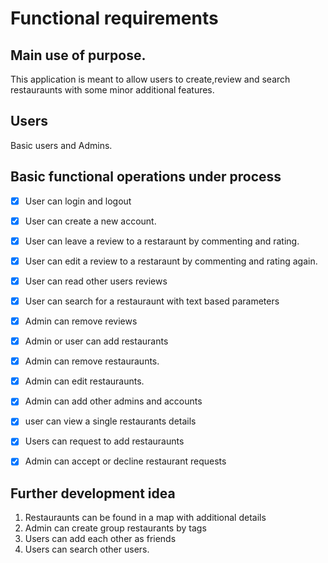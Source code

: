 # Functional requirements

## Main use of purpose.

This application is meant to allow users to create,review and search restauraunts with some minor additional features.

## Users

Basic users and Admins.

##  Basic functional operations under process
  - [x] User can login and logout
  - [x] User can create a new account.
  - [x] User can leave a review to a restaraunt by commenting and rating.
  - [x] User can edit a review to a restaraunt by commenting and rating again.
  - [x] User can read other users reviews
  - [x] User can search for a restauraunt with text based parameters
  - [x] Admin can remove reviews
  - [x] Admin or user can add restaurants
  - [x] Admin can remove restauraunts.
  - [x] Admin can edit restauraunts.
  - [x] Admin can add other admins and accounts
  - [x] user can view a single restaurants details
  - [x] Users can request to add restauraunts
  - [x] Admin can accept or decline restaurant requests
 

## Further development idea
 1. Restauraunts can be found in a map with additional details
 2. Admin can create group restaurants by tags
 3. Users can add each other as friends
 4. Users can search other users.
